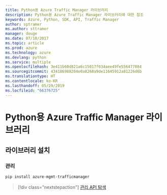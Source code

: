 ```yaml
---
title: Python용 Azure Traffic Manager 라이브러리
description: Python용 Azure Traffic Manager 라이브러리에 대한 참조
keywords: Azure, Python, SDK, API, Traffic Manager
author: sptramer
ms.author: sttramer
manager: douge
ms.date: 07/10/2017
ms.topic: article
ms.prod: azure
ms.technology: azure
ms.devlang: python
ms.service: multiple
ms.openlocfilehash: 3e411b60d821a6c15017f034aee49fe556477084
ms.sourcegitcommit: 434186988284e0a8268a9de11645912a81226d6b
ms.translationtype: HT
ms.contentlocale: ko-KR
ms.lasthandoff: 05/29/2019
ms.locfileid: "66376725"
---
```

# <a name="azure-traffic-manager-libraries-for-python"></a>Python용 Azure Traffic Manager 라이브러리

## <a name="install-the-libraries"></a>라이브러리 설치

### <a name="management"></a>관리

```bash
pip install azure-mgmt-trafficmanager
```

> [!div class="nextstepaction"]
> [관리 API 탐색](/python/api/overview/azure/trafficmanager/management)
